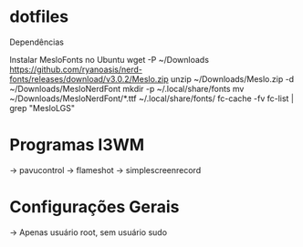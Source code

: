 # dotfiles

Dependências 

Instalar MesloFonts no Ubuntu
wget -P ~/Downloads https://github.com/ryanoasis/nerd-fonts/releases/download/v3.0.2/Meslo.zip
unzip ~/Downloads/Meslo.zip -d ~/Downloads/MesloNerdFont
mkdir -p ~/.local/share/fonts
mv ~/Downloads/MesloNerdFont/*.ttf ~/.local/share/fonts/
fc-cache -fv
fc-list | grep "MesloLGS"



# Programas I3WM 

-> pavucontrol 
-> flameshot 
-> simplescreenrecord




# Configurações Gerais

-> Apenas usuário root, sem usuário sudo


